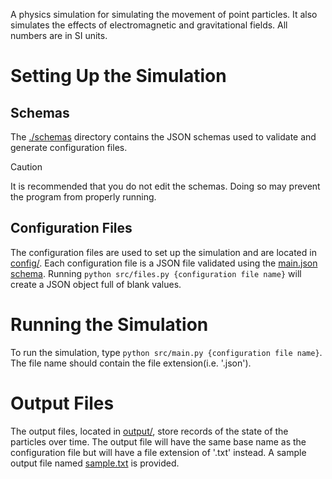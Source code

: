 A physics simulation for simulating the movement of point particles.
It also simulates the effects of electromagnetic and gravitational fields.
All numbers are in SI units.

# Setting Up the Simulation

## Schemas

The [./schemas](./schemas/) directory contains the JSON schemas used to validate and generate configuration files.
> [!Caution]
> It is recommended that you do not edit the schemas.
> Doing so may prevent the program from properly running.

## Configuration Files

The configuration files are used to set up the simulation and are located in [config/](./config/).
Each configuration file is a JSON file validated using the [main.json schema](./schemas/main.json).
Running `python src/files.py {configuration file name}` will create a JSON object full of blank values.

# Running the Simulation

To run the simulation, type `python src/main.py {configuration file name}`.
The file name should contain the file extension(i.e. '.json').

# Output Files

The output files, located in [output/](./output/), store records of the state of the particles over time.
The output file will have the same base name as the configuration file but will have a file extension of '.txt' instead.
A sample output file named [sample.txt](./output/sample.txt) is provided.
